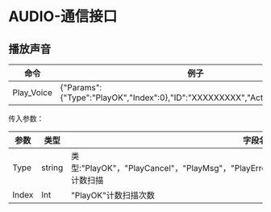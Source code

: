 ﻿---
lastUpdated: true
contributors : true
---
 # AUDIO-通信接口

## 播放声音

| 命令       | 例子                                                         |
| ---------- | ------------------------------------------------------------ |
| Play_Voice | {"Params":{"Type":"PlayOK","Index":0},"ID":"XXXXXXXXX","Action":"Play_Voice"} |

传入参数：

| 参数  | 类型   | 字段名                                                       |
| ----- | ------ | ------------------------------------------------------------ |
| Type  | string | 类型:"PlayOK"，"PlayCancel"，"PlayMsg"，"PlayError"，"ScanError"，"PlaySucces"，"PlayIndex"     计数扫描 |
| Index | Int    | "PlayOK"计数扫描次数                                         |